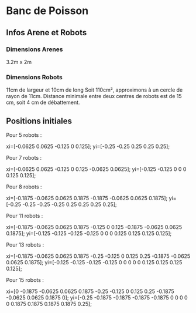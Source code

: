 # Banc de Poisson

## Infos Arene et Robots

### Dimensions Arenes
3.2m x 2m

### Dimensions Robots
11cm de largeur et 10cm de long
Soit 110cm², approximons à un cercle de rayon de 11cm.
Distance minimale entre deux centres de robots est de 15 cm, soit 4 cm de débattement.

## Positions initiales

Pour 5 robots : 

xi=[-0.0625 0.0625 -0.125 0 0.125];
yi=[-0.25 -0.25 0.25 0.25 0.25];

Pour 7 robots : 

xi=[-0.0625 0.0625 -0.125 0 0.125 -0.0625 0.0625];
yi=[-0.125 -0.125 0 0 0 0.125 0.125];

Pour 8 robots : 

xi=[-0.1875 -0.0625 0.0625 0.1875 -0.1875 -0.0625 0.0625 0.1875];
yi=[-0.25 -0.25 -0.25 -0.25  0.25 0.25 0.25 0.25];

Pour 11 robots : 

xi=[-0.1875 -0.0625 0.0625 0.1875 -0.125 0 0.125 -0.1875 -0.0625 0.0625 0.1875];
yi=[-0.125 -0.125 -0.125 -0.125 0 0 0 0.125 0.125 0.125 0.125];

Pour 13 robots : 

xi=[-0.1875 -0.0625 0.0625 0.1875 -0.25 -0.125 0 0.125 0.25 -0.1875 -0.0625 0.0625 0.1875];
yi=[-0.125 -0.125 -0.125 -0.125 0 0 0 0 0 0.125 0.125 0.125 0.125];

Pour 15 robots : 

xi=[0 -0.1875 -0.0625 0.0625 0.1875 -0.25 -0.125 0 0.125 0.25 -0.1875 -0.0625 0.0625 0.1875 0];
yi=[-0.25 -0.1875 -0.1875 -0.1875 -0.1875 0 0 0 0 0 0.1875 0.1875 0.1875 0.1875 0.25];

